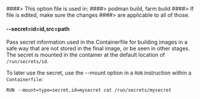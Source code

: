 ####> This option file is used in:
####>   podman build, farm build
####> If file is edited, make sure the changes
####> are applicable to all of those.
#### **--secret**=**id=id,src=path**

Pass secret information used in the Containerfile for building images
in a safe way that are not stored in the final image, or be seen in other stages.
The secret is mounted in the container at the default location of `/run/secrets/id`.

To later use the secret, use the --mount option in a `RUN` instruction within a `Containerfile`:

`RUN --mount=type=secret,id=mysecret cat /run/secrets/mysecret`
